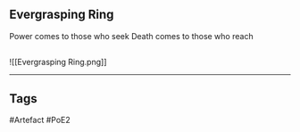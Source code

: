 ## Evergrasping Ring
Power comes to those who seek
Death comes to those who reach
##
![[Evergrasping Ring.png]]

---
## Tags
#Artefact
#PoE2